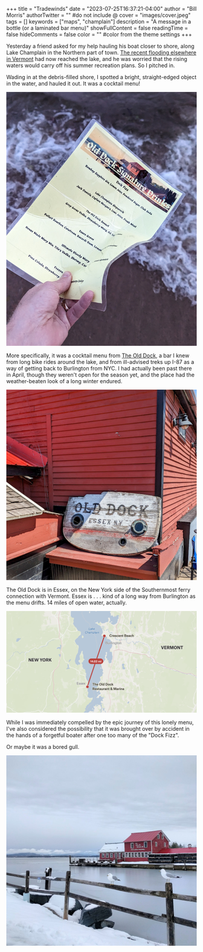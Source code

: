 +++
title = "Tradewinds"
date = "2023-07-25T16:37:21-04:00"
author = "Bill Morris"
authorTwitter = "" #do not include @
cover = "images/cover.jpeg"
tags = []
keywords = ["maps", "champlain"]
description = "A message in a bottle (or a laminated bar menu)"
showFullContent = false
readingTime = false
hideComments = false
color = "" #color from the theme settings
+++

Yesterday a friend asked for my help hauling his boat closer to shore, along Lake Champlain in the Northern part of town. [The recent flooding elsewhere in Vermont]() had now reached the lake, and he was worried that the rising waters would carry off his summer recreation plans. So I pitched in.

Wading in at the debris-filled shore, I spotted a bright, straight-edged object in the water, and hauled it out. It was a cocktail menu!

![4](images/4.jpeg)

More specifically, it was a cocktail menu from [The Old Dock](https://www.theolddockhouseonchamplain.com/), a bar I knew from long bike rides around the lake, and from ill-advised treks up I-87 as a way of getting back to Burlington from NYC. I had actually been past there in April, though they weren't open for the season yet, and the place had the weather-beaten look of a long winter endured.

![2](images/2.jpeg)

The Old Dock is in Essex, on the New York side of the Southernmost ferry connection with Vermont. Essex is . . . kind of a long way from Burlington as the menu drifts. 14 miles of open water, actually. 

![1](images/1.png)

While I was immediately compelled by the epic journey of this lonely menu, I've also considered the possibility that it was brought over by accident in the hands of a forgetful boater after one too many of the "Dock Fizz". 

Or maybe it was a bored gull.

![3](images/3.jpeg)